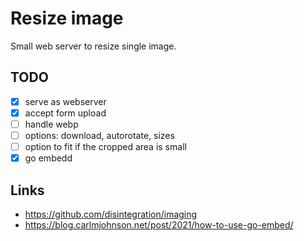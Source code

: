 # Resize image

Small web server to resize single image.

## TODO
- [x] serve as webserver
- [x] accept form upload
- [ ] handle webp
- [ ] options: download, autorotate, sizes
- [ ] option to fit if the cropped area is small
- [x] go embedd

## Links
* https://github.com/disintegration/imaging
* https://blog.carlmjohnson.net/post/2021/how-to-use-go-embed/
